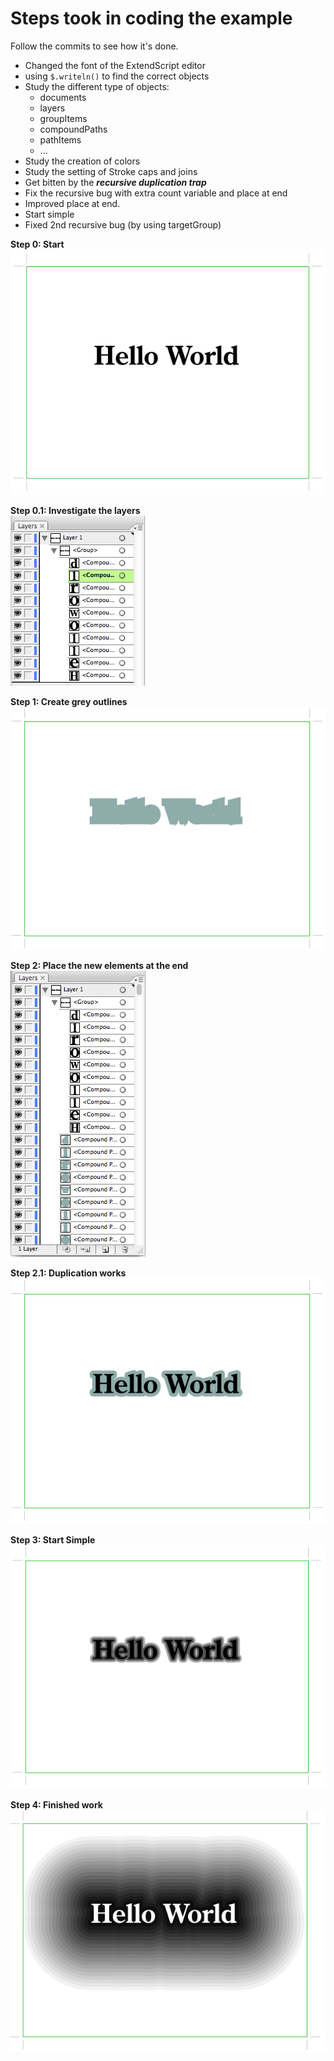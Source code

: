 # Steps took in coding the example

Follow the commits to see how it's done.

- Changed the font of the ExtendScript editor
- using `$.writeln()` to find the correct objects
- Study the different type of objects:
	- documents
	- layers
	- groupItems
	- compoundPaths
	- pathItems
	- ...
- Study the creation of colors
- Study the setting of Stroke caps and joins
- Get bitten by the ***recursive duplication trap***
- Fix the recursive bug with extra count variable and place at end
- Improved place at end.
- Start simple
- Fixed 2nd recursive bug (by using targetGroup)

**Step 0: Start**  
![Step 0](https://github.com/ArtezGDA/illustratorMoutains/blob/master/screenshots/step0_start.png)

**Step 0.1: Investigate the layers**  
![Step 0](https://github.com/ArtezGDA/illustratorMoutains/blob/master/screenshots/step0_illustrator_layers.png)

**Step 1: Create grey outlines**  
![Step 0](https://github.com/ArtezGDA/illustratorMoutains/blob/master/screenshots/step1_grey_outlines.png)

**Step 2: Place the new elements at the end**  
![Step 0](https://github.com/ArtezGDA/illustratorMoutains/blob/master/screenshots/step2_placing_at_the_end.png)

**Step 2.1: Duplication works**  
![Step 0](https://github.com/ArtezGDA/illustratorMoutains/blob/master/screenshots/step2_duplicate_works.png)

**Step 3: Start Simple**  
![Step 0](https://github.com/ArtezGDA/illustratorMoutains/blob/master/screenshots/step3_start_simple.png)

**Step 4: Finished work**  
![Finished work](https://github.com/ArtezGDA/illustratorMoutains/blob/master/screenshots/step4_finished.png)
